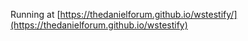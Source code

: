 
Running at [https://thedanielforum.github.io/wstestify/](https://thedanielforum.github.io/wstestify)
